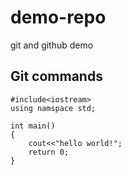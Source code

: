 # demo-repo
git and github demo

## Git commands

```
#include<iostream>
using namspace std;

int main()
{
    cout<<"hello world!";
    return 0;
}
```